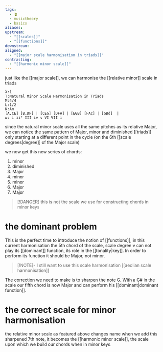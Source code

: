 ```yaml
---
tags:
  - 🪴
  - musictheory
  - basics
aliases: 
upstream:
  - "[[scales]]"
  - "[[functions]]"
downstream: 
aligned:
  - "[[major scale harmonisation in triads]]"
contrasting:
  - "[[harmonic minor scale]]"
---
```

just like the [[major scale]], we can harmonise the [[relative minor]] scale in triads


```music-abc
X:1
T:Natural Minor Scale Harmonisation in Triads
M:4/4
L:1/2
K:Am
[A,CE] [B,DF] | [CEG] [DFA] | [EGB] [FAc] | [GBd]  |
w: i ii° III iv v VI VII i
```

since the natural minor scale uses all the same pitches as its relative Major, we can notice the same pattern of Major, minor and diminished [[triads]] only starting at a different point in the cycle (on the 6th [[scale degrees|degree]] of the Major scale)

we now get this new series of chords:
1. minor
2. diminished
3. Major
4. minor
5. minor
6. Major
7. Major


> [!DANGER] this is not the scale we use for constructing chords in minor keys
> 
# the dominant problem
This is the perfect time to introduce the notion of [[functions]], in this current harmonisation the 5th chord of the scale, scale degree v can not play its [[dominant]] function, its role in the [[tonality|key]]. In order to perform its function it should be Major, not minor. 

> [!NOTE]- I still want to use this scale harmonisation
> [[aeolian scale harmonisation]]

The correction we need to make is to sharpen the note G.  With a G# in the scale our fifth chord is now Major and can perform his [[dominant|dominant function]].

# the correct scale for minor harmonisation
the relative minor scale as featured above changes name when we add this sharpened 7th note, it becomes the [[harmonic minor scale]], the scale upon which we build our chords when in minor keys. 

